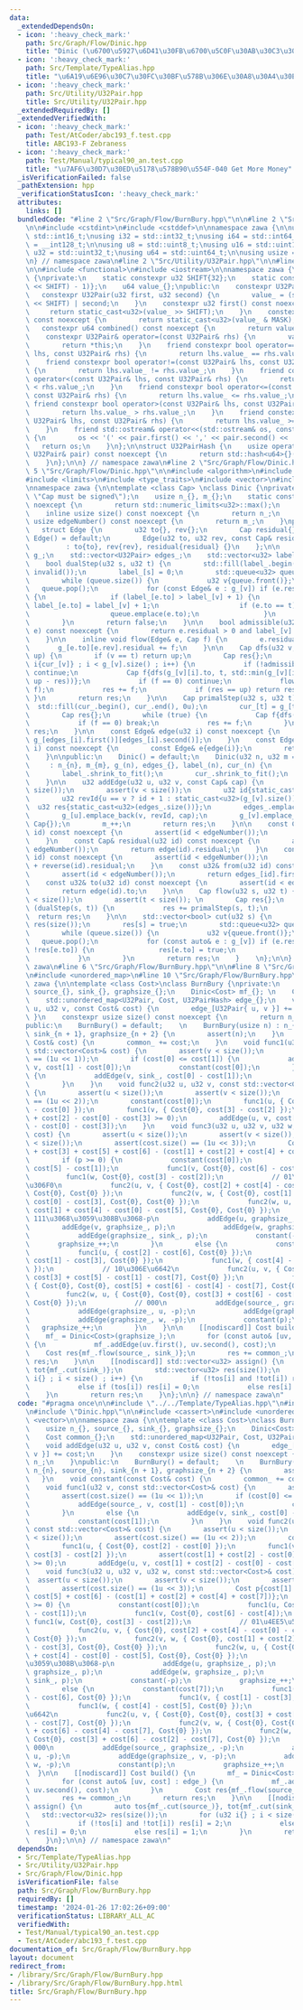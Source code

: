 ```yaml
---
data:
  _extendedDependsOn:
  - icon: ':heavy_check_mark:'
    path: Src/Graph/Flow/Dinic.hpp
    title: "Dinic (\u6700\u5927\u6D41\u30FB\u6700\u5C0F\u30AB\u30C3\u30C8)"
  - icon: ':heavy_check_mark:'
    path: Src/Template/TypeAlias.hpp
    title: "\u6A19\u6E96\u30C7\u30FC\u30BF\u578B\u306E\u30A8\u30A4\u30EA\u30A2\u30B9"
  - icon: ':heavy_check_mark:'
    path: Src/Utility/U32Pair.hpp
    title: Src/Utility/U32Pair.hpp
  _extendedRequiredBy: []
  _extendedVerifiedWith:
  - icon: ':heavy_check_mark:'
    path: Test/AtCoder/abc193_f.test.cpp
    title: ABC193-F Zebraness
  - icon: ':heavy_check_mark:'
    path: Test/Manual/typical90_an.test.cpp
    title: "\u7AF6\u30D7\u30ED\u5178\u578B90\u554F-040 Get More Money"
  _isVerificationFailed: false
  _pathExtension: hpp
  _verificationStatusIcon: ':heavy_check_mark:'
  attributes:
    links: []
  bundledCode: "#line 2 \"Src/Graph/Flow/BurnBury.hpp\"\n\n#line 2 \"Src/Template/TypeAlias.hpp\"\
    \n\n#include <cstdint>\n#include <cstddef>\n\nnamespace zawa {\n\nusing i16 =\
    \ std::int16_t;\nusing i32 = std::int32_t;\nusing i64 = std::int64_t;\nusing i128\
    \ = __int128_t;\n\nusing u8 = std::uint8_t;\nusing u16 = std::uint16_t;\nusing\
    \ u32 = std::uint32_t;\nusing u64 = std::uint64_t;\n\nusing usize = std::size_t;\n\
    \n} // namespace zawa\n#line 2 \"Src/Utility/U32Pair.hpp\"\n\n#line 4 \"Src/Utility/U32Pair.hpp\"\
    \n\n#include <functional>\n#include <iostream>\n\nnamespace zawa {\n\nclass U32Pair\
    \ {\nprivate:\n    static constexpr u32 SHIFT{32};\n    static constexpr u32 MASK{static_cast<u32>((1LL\
    \ << SHIFT) - 1)};\n    u64 value_{};\npublic:\n    constexpr U32Pair() {}\n \
    \   constexpr U32Pair(u32 first, u32 second) {\n        value_ = (static_cast<u64>(first)\
    \ << SHIFT) | second;\n    }\n    constexpr u32 first() const noexcept {\n   \
    \     return static_cast<u32>(value_ >> SHIFT);\n    }\n    constexpr u32 second()\
    \ const noexcept {\n        return static_cast<u32>(value_ & MASK);\n    }\n \
    \   constexpr u64 combined() const noexcept {\n        return value_;\n    }\n\
    \    constexpr U32Pair& operator=(const U32Pair& rhs) {\n        value_ = rhs.value_;\n\
    \        return *this;\n    }\n    friend constexpr bool operator==(const U32Pair&\
    \ lhs, const U32Pair& rhs) {\n        return lhs.value_ == rhs.value_;\n    }\n\
    \    friend constexpr bool operator!=(const U32Pair& lhs, const U32Pair& rhs)\
    \ {\n        return lhs.value_ != rhs.value_;\n    }\n    friend constexpr bool\
    \ operator<(const U32Pair& lhs, const U32Pair& rhs) {\n        return lhs.value_\
    \ < rhs.value_;\n    }\n    friend constexpr bool operator<=(const U32Pair& lhs,\
    \ const U32Pair& rhs) {\n        return lhs.value_ <= rhs.value_;\n    }\n   \
    \ friend constexpr bool operator>(const U32Pair& lhs, const U32Pair& rhs) {\n\
    \        return lhs.value_ > rhs.value_;\n    }\n    friend constexpr bool operator>=(const\
    \ U32Pair& lhs, const U32Pair& rhs) {\n        return lhs.value_ >= rhs.value_;\n\
    \    }\n    friend std::ostream& operator<<(std::ostream& os, const U32Pair& pair)\
    \ {\n        os << '(' << pair.first() << ',' << pair.second() << ')';\n     \
    \   return os;\n    }\n};\n\nstruct U32PairHash {\n    usize operator()(const\
    \ U32Pair& pair) const noexcept {\n        return std::hash<u64>{}(pair.combined());\n\
    \    }\n};\n\n} // namespace zawa\n#line 2 \"Src/Graph/Flow/Dinic.hpp\"\n\n#line\
    \ 5 \"Src/Graph/Flow/Dinic.hpp\"\n\n#include <algorithm>\n#include <cassert>\n\
    #include <limits>\n#include <type_traits>\n#include <vector>\n#include <queue>\n\
    \nnamespace zawa {\n\ntemplate <class Cap> \nclass Dinic {\nprivate:\n    static_assert(std::is_signed_v<Cap>,\
    \ \"Cap must be signed\");\n    usize n_{}, m_{};\n    static constexpr u32 invalid()\
    \ noexcept {\n        return std::numeric_limits<u32>::max();\n    }\npublic:\n\
    \    inline usize size() const noexcept {\n        return n_;\n    }\n    inline\
    \ usize edgeNumber() const noexcept {\n        return m_;\n    }\nprivate:\n \
    \   struct Edge {\n        u32 to{}, rev{};\n        Cap residual{};\n       \
    \ Edge() = default;\n        Edge(u32 to, u32 rev, const Cap& residual) \n   \
    \         : to{to}, rev{rev}, residual{residual} {}\n    };\n\n    std::vector<std::vector<Edge>>\
    \ g_;\n    std::vector<U32Pair> edges_;\n    std::vector<u32> label_, cur_;\n\n\
    \    bool dualStep(u32 s, u32 t) {\n        std::fill(label_.begin(), label_.end(),\
    \ invalid());\n        label_[s] = 0;\n        std::queue<u32> queue{ { s } };\n\
    \        while (queue.size()) {\n            u32 v{queue.front()};\n         \
    \   queue.pop();\n            for (const Edge& e : g_[v]) if (e.residual > 0)\
    \ {\n                if (label_[e.to] > label_[v] + 1) {\n                   \
    \ label_[e.to] = label_[v] + 1;\n                    if (e.to == t) return true;\n\
    \                    queue.emplace(e.to);\n                }\n            }\n\
    \        }\n        return false;\n    }\n\n    bool admissible(u32 v, const Edge&\
    \ e) const noexcept {\n        return e.residual > 0 and label_[v] + 1 == label_[e.to];\n\
    \    }\n\n    inline void flow(Edge& e, Cap f) {\n        e.residual -= f;\n \
    \       g_[e.to][e.rev].residual += f;\n    }\n\n    Cap dfs(u32 v, u32 t, Cap\
    \ up) {\n        if (v == t) return up;\n        Cap res{};\n        for (u32&\
    \ i{cur_[v]} ; i < g_[v].size() ; i++) {\n            if (!admissible(v, g_[v][i]))\
    \ continue;\n            Cap f{dfs(g_[v][i].to, t, std::min(g_[v][i].residual,\
    \ up - res))};\n            if (f == 0) continue;\n            flow(g_[v][i],\
    \ f);\n            res += f;\n            if (res == up) return res;\n       \
    \ }\n        return res;\n    }\n\n    Cap primalStep(u32 s, u32 t) {\n      \
    \  std::fill(cur_.begin(), cur_.end(), 0u);\n        cur_[t] = g_[t].size();\n\
    \        Cap res{};\n        while (true) {\n            Cap f{dfs(s, t, std::numeric_limits<Cap>::max())};\n\
    \            if (f == 0) break;\n            res += f;\n        }\n        return\
    \ res;\n    }\n\n    const Edge& edge(u32 i) const noexcept {\n        return\
    \ g_[edges_[i].first()][edges_[i].second()];\n    }\n    const Edge& reverse(u32\
    \ i) const noexcept {\n        const Edge& e{edge(i)};\n        return g_[e.to][e.rev];\n\
    \    }\n\npublic:\n    Dinic() = default;\n    Dinic(u32 n, u32 m = 0u) \n   \
    \     : n_{n}, m_{m}, g_(n), edges_{}, label_(n), cur_(n) {\n        g_.shrink_to_fit();\n\
    \        label_.shrink_to_fit();\n        cur_.shrink_to_fit();\n        edges_.reserve(m);\n\
    \    }\n\n    u32 addEdge(u32 u, u32 v, const Cap& cap) {\n        assert(u <\
    \ size());\n        assert(v < size());\n        u32 id{static_cast<u32>(g_[u].size())};\n\
    \        u32 revId{u == v ? id + 1 : static_cast<u32>(g_[v].size())};\n      \
    \  u32 res{static_cast<u32>(edges_.size())};\n        edges_.emplace_back(u, id);\n\
    \        g_[u].emplace_back(v, revId, cap);\n        g_[v].emplace_back(u, id,\
    \ Cap{});\n        m_++;\n        return res;\n    }\n\n    const Cap& flowed(u32\
    \ id) const noexcept {\n        assert(id < edgeNumber());\n        return reverse(id).residual;\n\
    \    }\n    const Cap& residual(u32 id) const noexcept {\n        assert(id <\
    \ edgeNumber());\n        return edge(id).residual;\n    }\n    const Cap& capacity(u32\
    \ id) const noexcept {\n        assert(id < edgeNumber());\n        return edge(id).residual\
    \ + reverse(id).residual;\n    }\n    const u32& from(u32 id) const noexcept {\n\
    \        assert(id < edgeNumber());\n        return edges_[id].first();\n    }\n\
    \    const u32& to(u32 id) const noexcept {\n        assert(id < edgeNumber());\n\
    \        return edge(id).to;\n    }\n\n    Cap flow(u32 s, u32 t) {\n        assert(s\
    \ < size());\n        assert(t < size()); \n        Cap res{};\n        while\
    \ (dualStep(s, t)) {\n            res += primalStep(s, t);\n        }\n      \
    \  return res;\n    }\n\n    std::vector<bool> cut(u32 s) {\n        std::vector<bool>\
    \ res(size());\n        res[s] = true;\n        std::queue<u32> queue{ { s } };\n\
    \        while (queue.size()) {\n            u32 v{queue.front()};\n         \
    \   queue.pop();\n            for (const auto& e : g_[v]) if (e.residual > 0 and\
    \ !res[e.to]) {\n                res[e.to] = true;\n                queue.emplace(e.to);\n\
    \            }\n        }\n        return res;\n    }    \n};\n\n} // namespace\
    \ zawa\n#line 6 \"Src/Graph/Flow/BurnBury.hpp\"\n\n#line 8 \"Src/Graph/Flow/BurnBury.hpp\"\
    \n#include <unordered_map>\n#line 10 \"Src/Graph/Flow/BurnBury.hpp\"\n\nnamespace\
    \ zawa {\n\ntemplate <class Cost>\nclass BurnBury {\nprivate:\n    usize n_{},\
    \ source_{}, sink_{}, graphsize_{};\n    Dinic<Cost> mf_{}; \n    Cost common_{};\n\
    \    std::unordered_map<U32Pair, Cost, U32PairHash> edge_{};\n    void addEdge(u32\
    \ u, u32 v, const Cost& cost) {\n        edge_[U32Pair{ u, v }] += cost;\n   \
    \ }\n    constexpr usize size() const noexcept {\n        return n_;\n    }\n\
    public:\n    BurnBury() = default;    \n    BurnBury(usize n) : n_{n}, source_{n},\
    \ sink_{n + 1}, graphsize_{n + 2} {\n        assert(n);\n    }\n    void constant(const\
    \ Cost& cost) {\n        common_ += cost;\n    }\n    void func1(u32 v, const\
    \ std::vector<Cost>& cost) {\n        assert(v < size());\n        assert(cost.size()\
    \ == (1u << 1));\n        if (cost[0] <= cost[1]) {\n            addEdge(source_,\
    \ v, cost[1] - cost[0]);\n            constant(cost[0]);\n        }\n        else\
    \ {\n            addEdge(v, sink_, cost[0] - cost[1]);\n            constant(cost[1]);\n\
    \        }\n    }\n    void func2(u32 u, u32 v, const std::vector<Cost>& cost)\
    \ {\n        assert(u < size());\n        assert(v < size());\n        assert(cost.size()\
    \ == (1u << 2));\n        constant(cost[0]);\n        func1(u, { Cost{0}, cost[2]\
    \ - cost[0] });\n        func1(v, { Cost{0}, cost[3] - cost[2] });\n        assert(cost[1]\
    \ + cost[2] - cost[0] - cost[3] >= 0);\n        addEdge(u, v, cost[1] + cost[2]\
    \ - cost[0] - cost[3]);\n    }\n    void func3(u32 u, u32 v, u32 w, const std::vector<Cost>&\
    \ cost) {\n        assert(u < size());\n        assert(v < size());\n        assert(w\
    \ < size());\n        assert(cost.size() == (1u << 3));\n        Cost p{cost[1]\
    \ + cost[3] + cost[5] + cost[6] - (cost[1] + cost[2] + cost[4] + cost[7])};\n\
    \        if (p >= 0) {\n            constant(cost[0]);\n            func1(u, Cost{0},\
    \ cost[5] - cost[1]);\n            func1(v, Cost{0}, cost[6] - cost[4]);\n   \
    \         func1(w, Cost{0}, cost[3] - cost[2]);\n            // 01\u4EE5\u5916\
    \u306F0\n            func2(u, v, { Cost{0}, cost[2] + cost[4] - cost[0] - cost[6],\
    \ Cost{0}, Cost{0} });\n            func2(v, w, { Cost{0}, cost[1] + cost[2] -\
    \ cost[0] - cost[3], Cost{0}, Cost{0} });\n            func2(w, u, { Cost{0},\
    \ cost[1] + cost[4] - cost[0] - cost[5], Cost{0}, Cost{0} });\n            //\
    \ 111\u3068\u3059\u308B\u3068-p\n            addEdge(u, graphsize_, p);\n    \
    \        addEdge(v, graphsize_, p);\n            addEdge(w, graphsize_, p);\n\
    \            addEdge(graphsize_, sink_, p);\n            constant(-p);\n     \
    \       graphsize_++;\n        }\n        else {\n            constant(cost[7]);\n\
    \            func1(u, { cost[2] - cost[6], Cost{0} });\n            func1(v, {\
    \ cost[1] - cost[3], Cost{0} });\n            func1(w, { cost[4] - cost[5], Cost{0}\
    \ });\n            // 10\u306E\u6642\n            func2(u, v, { Cost{0}, Cost{0},\
    \ cost[3] + cost[5] - cost[1] - cost[7], Cost{0} });\n            func2(v, w,\
    \ { Cost{0}, Cost{0}, cost[5] + cost[6] - cost[4] - cost[7], Cost{0} });\n   \
    \         func2(w, u, { Cost{0}, Cost{0}, cost[3] + cost[6] - cost[2] - cost[7],\
    \ Cost{0} });\n            // 000\n            addEdge(source_, graphsize_, -p);\n\
    \            addEdge(graphsize_, u, -p);\n            addEdge(graphsize_, v, -p);\n\
    \            addEdge(graphsize_, w, -p);\n            constant(p);\n         \
    \   graphsize_++;\n        }\n    }\n\n    [[nodiscard]] Cost build() {\n    \
    \    mf_ = Dinic<Cost>(graphsize_);\n        for (const auto& [uv, cost] : edge_)\
    \ {\n            mf_.addEdge(uv.first(), uv.second(), cost);\n        }\n    \
    \    Cost res{mf_.flow(source_, sink_)};\n        res += common_;\n        return\
    \ res;\n    }\n\n    [[nodiscard]] std::vector<u32> assign() {\n        auto tos{mf_.cut(source_)},\
    \ tot{mf_.cut(sink_)};\n        std::vector<u32> res(size());\n        for (u32\
    \ i{} ; i < size() ; i++) {\n            if (!tos[i] and !tot[i]) res[i] = 2;\n\
    \            else if (tos[i]) res[i] = 0;\n            else res[i] = 1;\n    \
    \    }\n        return res;\n    }\n};\n\n} // namespace zawa\n"
  code: "#pragma once\n\n#include \"../../Template/TypeAlias.hpp\"\n#include \"../../Utility/U32Pair.hpp\"\
    \n#include \"Dinic.hpp\"\n\n#include <cassert>\n#include <unordered_map>\n#include\
    \ <vector>\n\nnamespace zawa {\n\ntemplate <class Cost>\nclass BurnBury {\nprivate:\n\
    \    usize n_{}, source_{}, sink_{}, graphsize_{};\n    Dinic<Cost> mf_{}; \n\
    \    Cost common_{};\n    std::unordered_map<U32Pair, Cost, U32PairHash> edge_{};\n\
    \    void addEdge(u32 u, u32 v, const Cost& cost) {\n        edge_[U32Pair{ u,\
    \ v }] += cost;\n    }\n    constexpr usize size() const noexcept {\n        return\
    \ n_;\n    }\npublic:\n    BurnBury() = default;    \n    BurnBury(usize n) :\
    \ n_{n}, source_{n}, sink_{n + 1}, graphsize_{n + 2} {\n        assert(n);\n \
    \   }\n    void constant(const Cost& cost) {\n        common_ += cost;\n    }\n\
    \    void func1(u32 v, const std::vector<Cost>& cost) {\n        assert(v < size());\n\
    \        assert(cost.size() == (1u << 1));\n        if (cost[0] <= cost[1]) {\n\
    \            addEdge(source_, v, cost[1] - cost[0]);\n            constant(cost[0]);\n\
    \        }\n        else {\n            addEdge(v, sink_, cost[0] - cost[1]);\n\
    \            constant(cost[1]);\n        }\n    }\n    void func2(u32 u, u32 v,\
    \ const std::vector<Cost>& cost) {\n        assert(u < size());\n        assert(v\
    \ < size());\n        assert(cost.size() == (1u << 2));\n        constant(cost[0]);\n\
    \        func1(u, { Cost{0}, cost[2] - cost[0] });\n        func1(v, { Cost{0},\
    \ cost[3] - cost[2] });\n        assert(cost[1] + cost[2] - cost[0] - cost[3]\
    \ >= 0);\n        addEdge(u, v, cost[1] + cost[2] - cost[0] - cost[3]);\n    }\n\
    \    void func3(u32 u, u32 v, u32 w, const std::vector<Cost>& cost) {\n      \
    \  assert(u < size());\n        assert(v < size());\n        assert(w < size());\n\
    \        assert(cost.size() == (1u << 3));\n        Cost p{cost[1] + cost[3] +\
    \ cost[5] + cost[6] - (cost[1] + cost[2] + cost[4] + cost[7])};\n        if (p\
    \ >= 0) {\n            constant(cost[0]);\n            func1(u, Cost{0}, cost[5]\
    \ - cost[1]);\n            func1(v, Cost{0}, cost[6] - cost[4]);\n           \
    \ func1(w, Cost{0}, cost[3] - cost[2]);\n            // 01\u4EE5\u5916\u306F0\n\
    \            func2(u, v, { Cost{0}, cost[2] + cost[4] - cost[0] - cost[6], Cost{0},\
    \ Cost{0} });\n            func2(v, w, { Cost{0}, cost[1] + cost[2] - cost[0]\
    \ - cost[3], Cost{0}, Cost{0} });\n            func2(w, u, { Cost{0}, cost[1]\
    \ + cost[4] - cost[0] - cost[5], Cost{0}, Cost{0} });\n            // 111\u3068\
    \u3059\u308B\u3068-p\n            addEdge(u, graphsize_, p);\n            addEdge(v,\
    \ graphsize_, p);\n            addEdge(w, graphsize_, p);\n            addEdge(graphsize_,\
    \ sink_, p);\n            constant(-p);\n            graphsize_++;\n        }\n\
    \        else {\n            constant(cost[7]);\n            func1(u, { cost[2]\
    \ - cost[6], Cost{0} });\n            func1(v, { cost[1] - cost[3], Cost{0} });\n\
    \            func1(w, { cost[4] - cost[5], Cost{0} });\n            // 10\u306E\
    \u6642\n            func2(u, v, { Cost{0}, Cost{0}, cost[3] + cost[5] - cost[1]\
    \ - cost[7], Cost{0} });\n            func2(v, w, { Cost{0}, Cost{0}, cost[5]\
    \ + cost[6] - cost[4] - cost[7], Cost{0} });\n            func2(w, u, { Cost{0},\
    \ Cost{0}, cost[3] + cost[6] - cost[2] - cost[7], Cost{0} });\n            //\
    \ 000\n            addEdge(source_, graphsize_, -p);\n            addEdge(graphsize_,\
    \ u, -p);\n            addEdge(graphsize_, v, -p);\n            addEdge(graphsize_,\
    \ w, -p);\n            constant(p);\n            graphsize_++;\n        }\n  \
    \  }\n\n    [[nodiscard]] Cost build() {\n        mf_ = Dinic<Cost>(graphsize_);\n\
    \        for (const auto& [uv, cost] : edge_) {\n            mf_.addEdge(uv.first(),\
    \ uv.second(), cost);\n        }\n        Cost res{mf_.flow(source_, sink_)};\n\
    \        res += common_;\n        return res;\n    }\n\n    [[nodiscard]] std::vector<u32>\
    \ assign() {\n        auto tos{mf_.cut(source_)}, tot{mf_.cut(sink_)};\n     \
    \   std::vector<u32> res(size());\n        for (u32 i{} ; i < size() ; i++) {\n\
    \            if (!tos[i] and !tot[i]) res[i] = 2;\n            else if (tos[i])\
    \ res[i] = 0;\n            else res[i] = 1;\n        }\n        return res;\n\
    \    }\n};\n\n} // namespace zawa\n"
  dependsOn:
  - Src/Template/TypeAlias.hpp
  - Src/Utility/U32Pair.hpp
  - Src/Graph/Flow/Dinic.hpp
  isVerificationFile: false
  path: Src/Graph/Flow/BurnBury.hpp
  requiredBy: []
  timestamp: '2024-01-26 17:02:26+09:00'
  verificationStatus: LIBRARY_ALL_AC
  verifiedWith:
  - Test/Manual/typical90_an.test.cpp
  - Test/AtCoder/abc193_f.test.cpp
documentation_of: Src/Graph/Flow/BurnBury.hpp
layout: document
redirect_from:
- /library/Src/Graph/Flow/BurnBury.hpp
- /library/Src/Graph/Flow/BurnBury.hpp.html
title: Src/Graph/Flow/BurnBury.hpp
---
```

